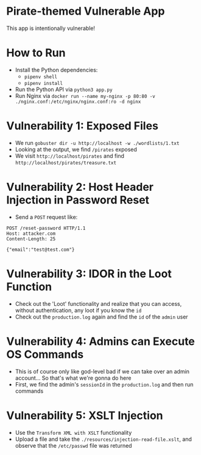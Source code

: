 # Pirate-themed Vulnerable App

This app is intentionally vulnerable!

# How to Run

* Install the Python dependencies: 
    - `pipenv shell`
    - `pipenv install`
* Run the Python API via `python3 app.py`
* Run Nginx via `docker run --name my-nginx -p 80:80 -v ./nginx.conf:/etc/nginx/nginx.conf:ro -d nginx`

# Vulnerability 1: Exposed Files

* We run `gobuster dir -u http://localhost -w ./wordlists/1.txt` 
* Looking at the output, we find `/pirates` exposed
* We visit `http://localhost/pirates` and find `http://localhost/pirates/treasure.txt`

# Vulnerability 2: Host Header Injection in Password Reset

* Send a `POST` request like:

```
POST /reset-password HTTP/1.1
Host: attacker.com
Content-Length: 25

{"email":"test@test.com"}
```

# Vulnerability 3: IDOR in the Loot Function

* Check out the 'Loot' functionality and realize that you can access, without authentication, any loot if you know the `id`
* Check out the `production.log` again and find the `id` of the `admin` user

# Vulnerability 4: Admins can Execute OS Commands

* This is of course only like god-level bad if we can take over an admin account... So that's what we're gonna do here
* First, we find the admin's `sessionId` in the `production.log` and then run commands

# Vulnerability 5: XSLT Injection

* Use the `Transform XML with XSLT` functionality
* Upload a file and take the `./resources/injection-read-file.xslt`, and observe that the `/etc/passwd` file was returned